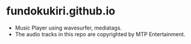 # fundokukiri.github.io

- Music Player using wavesurfer, mediatags.
- The audio tracks in this repo are copyrighted by MTP Entertainment.